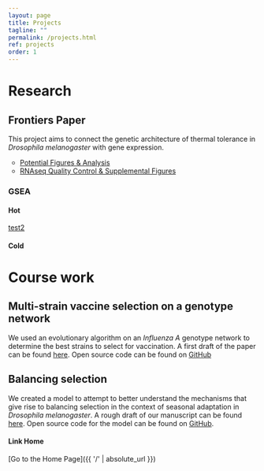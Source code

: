 ```yaml
---
layout: page
title: Projects
tagline: ""
permalink: /projects.html
ref: projects
order: 1
---
```


# Research

## Frontiers Paper

This project aims to connect the genetic architecture of thermal tolerance in _Drosophila melanogaster_ with gene expression.

<ul style="list-style-type:circle;">
  <li><a href="projects/tso_analysis.html" target="_blank" >Potential Figures & Analysis</a></li>
  <li><a href = "projects/whole_body_heat_cold_shock_report.html" target="_blank">RNAseq Quality Control & Supplemental Figures</a></li>
</ul>  

### GSEA

#### Hot

<a href = "Project_wg_result1576701776/Report_wg_result1576701776.html" target="_blank">test2</a>

#### Cold

# Course work

## Multi-strain vaccine selection on a genotype network

We used an evolutionary algorithm on an _Influenza A_ genotype network to determine the best strains to select for vaccination. A first draft of the paper can be found <a href = "projects/Vaccine_Paper.pdf" target="_blank">here</a>. Open source code can be found on <a href = "https://github.com/tsoleary/vaccines" target="_blank">GitHub</a>


## Balancing selection

We created a model to attempt to better understand the mechanisms that give rise to balancing selection in the context of seasonal adaptation in _Drosophila melanogaster_. A rough draft of our manuscript can be found <a href = "projects/season_adapt.pdf" target="_blank">here</a>. Open source code for the model can be found on <a href = "https://github.com/tsoleary/season_adapt" target="_blank">GitHub</a>.

#### Link Home

[Go to the Home Page]({{ '/' | absolute_url }})
